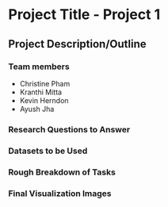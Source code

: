 # Project Title - Project 1

## Project Description/Outline

### Team members
- Christine Pham
- Kranthi Mitta
- Kevin Herndon
- Ayush Jha

### Research Questions to Answer

### Datasets to be Used

### Rough Breakdown of Tasks

### Final Visualization Images
